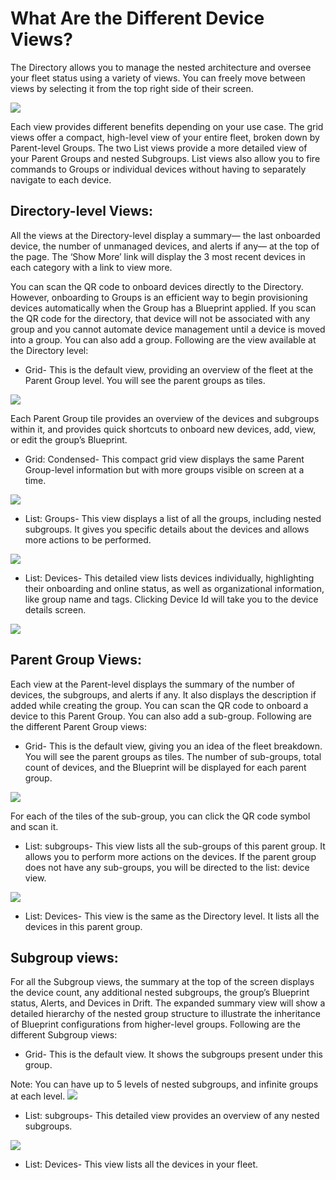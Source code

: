 
# What Are the Different Device Views?

The Directory allows you to manage the nested architecture and oversee your fleet status using a variety of views. You can freely move between views by selecting it from the top right side of their screen. 


![](https://lh4.googleusercontent.com/4XTKDQ9AaFnsvC_v7hbmZx9SAjL9HJO-tBUb47ysP70YAfMYWUrzYdHPYJ8e0sdvSKFmtLqf51YwJ_tHeCVAJgT62IlOi36vtRCsKIerVz7XciL1FCCAZ-4tsYKy5gZzvkvKvxmd)


Each view provides different benefits depending on your use case. The grid views offer a compact, high-level view of your entire fleet, broken down by Parent-level Groups. The two List views provide a more detailed view of your Parent Groups and nested Subgroups. List views also allow you to fire commands to Groups or individual devices without having to separately navigate to each device.


## Directory-level Views:

All the views at the Directory-level display a summary— the last onboarded device, the number of unmanaged devices, and alerts if any— at the top of the page. The ‘Show More’ link will display the 3 most recent devices in each category with a link to view more.

You can scan the QR code to onboard devices directly to the Directory. However, onboarding to Groups is an efficient way to begin provisioning devices automatically when the Group has a Blueprint applied. If you scan the QR code for the directory, that device will not be associated with any group and you cannot automate device management until a device is moved into a group. You can also add a group. Following are the view available at the Directory level:

  

-   Grid- This is the default view, providing an overview of the fleet at the Parent Group level. You will see the parent groups as tiles.
    

![](https://lh3.googleusercontent.com/3Z16SdvfwXya1Luxy5LHA-E2YB8om19sQr0UvmzHAklCl4b3FTEbiZACQqkkJbvL3y9eoXa9WBNwtzYBV5vyBobNKnre8-LaKYH6HQsO7IhzNJfmgBaGPNtKvkrvNcqhkkCSYJ0x)

Each Parent Group tile provides an overview of the devices and subgroups within it, and provides quick shortcuts to onboard new devices, add, view, or edit the group’s Blueprint.

-   Grid: Condensed- This compact grid view displays the same Parent Group-level information but with more groups visible on screen at a time.
    

![](https://lh4.googleusercontent.com/L1itnzWNRMxww_poZZbwf3A8kfQ9XIS_h76hCjyJlYqVp0P2t4CuQQx77EjOrx8JeQaHQXykvvi1ou_6HLJ3otW8mIt5Bi3Z-ikqYXuC6lXcz7j2Iut7VsFq2boapapLDqnUEA59)

-   List: Groups- This view displays a list of all the groups, including nested subgroups. It gives you specific details about the devices and allows more actions to be performed.
    

![](https://lh3.googleusercontent.com/_5EHpvBNPek9n0dQo0aszbwiAlWgpTocT_s1sgcgmWKAekFhQ66Cl0oXxfk4WjWIQ5gorwZwdzWjquPcSn3CGGu5RMbxp-1P2m5U683HDhLG5Ph4VAIJT2IXU2S5XNLci4VB2c9J)

-   List: Devices- This detailed view lists devices individually, highlighting their onboarding and online status, as well as organizational information, like group name and tags. Clicking Device Id will take you to the device details screen.
    

![](https://lh3.googleusercontent.com/7CcU3JzE_lp8ivoqFpnAK5aq1gkBTL8Y3G-pCbM6HRBzx_PeTrXV6aoLjIn9YEXn3y97BSSqGCBkVq1mTe6mbwuGIU4pCL5uJH-txxZ3_SlYn7qH-FUtr89dJSL9GwqaaE4f3Tyw)

## Parent Group Views:

Each view at the Parent-level displays the summary of the number of devices, the subgroups, and alerts if any. It also displays the description if added while creating the group. You can scan the QR code to onboard a device to this Parent Group. You can also add a sub-group. Following are the different Parent Group views:

  

-   Grid- This is the default view, giving you an idea of the fleet breakdown. You will see the parent groups as tiles. The number of sub-groups, total count of devices, and the Blueprint will be displayed for each parent group.
    

![](https://lh4.googleusercontent.com/A2L6J3bndW01ZMqe0EhZX3LfjIO458qkIn3qkVt-vv2KvPr-V2KUWrRkQlkN8emU3SgVc_yvPySkdSMrTCxuBHrG-KgKElhbvH4M8xOfkg94JsCxDVqoEPdJ--W2as7ILW0k3F_-)

For each of the tiles of the sub-group, you can click the QR code symbol and scan it.

-   List: subgroups- This view lists all the sub-groups of this parent group. It allows you to perform more actions on the devices. If the parent group does not have any sub-groups, you will be directed to the list: device view.
    

![](https://lh6.googleusercontent.com/9DtQLdGMnRCkV0g6yuJLv1TYfbJKheKJ-jQ21pJqr8bHV6ZQ33aEdA0VJ7vArhWIvZ6hlkWNv3Eia7NqERUxzzIDxb5vOEcF1ctdUnzTING8QXZIOKtgsfSrdkubvvDelfUJWFY3)

-   List: Devices- This view is the same as the Directory level. It lists all the devices in this parent group.
    

## Subgroup views:

For all the Subgroup views, the summary at the top of the screen displays the device count, any additional nested subgroups, the group’s Blueprint status, Alerts, and Devices in Drift. The expanded summary view will show a detailed hierarchy of the nested group structure to illustrate the inheritance of Blueprint configurations from higher-level groups. Following are the different Subgroup views:

-   Grid- This is the default view. It shows the subgroups present under this group.
    

Note: You can have up to 5 levels of nested subgroups, and infinite groups at each level. ![](https://lh5.googleusercontent.com/0wvnWwRS8_l9SUF2GDgO10hLtQrW3hrYiE4NHNlTo8c60d445M-V0d9MUXJjM25TIV8ZG71QURbVqYYbKxN0aFkS9lk8MdetFjSFAhHmVd0DMmeecKkhY0v63drHm5epzyLbpftr)

  
  

-   List: subgroups- This detailed view provides an overview of any nested subgroups.
    

![](https://lh3.googleusercontent.com/7ZFe9FDcpF6Vc_LJt1UE8SgIjK8XePlx_BLCX2ku5AH1HE0uSTJTH7Br54_Ow3YhJU4WCdJyILlyDmgeNPsPu5C2VkZk-GceFx015jhzX5So2vNTRRHgr6JWHW5ytX__XoVRx2QD)

  
  

-   List: Devices- This view lists all the devices in your fleet.